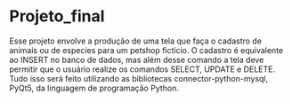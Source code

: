 # Projeto_final
Esse projeto envolve a produção de uma tela que faça o cadastro de animais ou de especies para um petshop fictício. O cadastro é equivalente ao INSERT no banco de dados, mas além desse comando a tela deve permitir que o usuário realize os comandos SELECT, UPDATE e DELETE. Tudo isso será feito utilizando as bibliotecas connector-python-mysql, PyQt5, da linguagem de programação Python.
